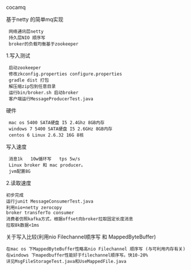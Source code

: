 
cocamq

基于netty 的简单mq实现

     网络通讯层netty
     持久层NIO 顺序写
     broker的负载均衡基于zookeeper

1.写入测试

     启动zookeeper
     修改zkconfig.properties configure.properties
     gradle dist 打包
     解压缩zip包到任意目录
     运行bin/broker.sh 启动broker
     客户端运行MessageProducerTest.java 

硬件 

     mac os 5400 SATA硬盘 I5 2.4Ghz 8GB内存
     windows 7 5400 SATA硬盘 I5 2.6GHz 8GB内存
     centos 6 Linux 2.6.32 16G 8核
     
写入速度

     消息1k   10w循环写   tps 5w/s
     Linux broker 和 mac producer。
     jvm配置8G
     
2.读取速度

    初步完成
    运行junit MessageConsumerTest.java
    利用nio+netty zerocopy
    broker transferTo consumer
    消费者仿照kafka方式，根据offset向broker拉取固定长度消息 
    拉取8k数据<1ms

关于写入比较(利用nio Filechannel顺序写 和 MappedByteBuffer)

     
    在mac os 下MappedByteBuffer性略高nio Filechannel 顺序写 (与可利用内存有关)
    在windows 下mapedbuffer性能好于filechannel顺序写。快10-20%
    详见MsgFileStorageTest.java和UseMappedFile.java
